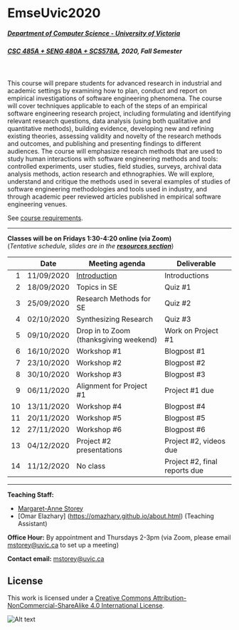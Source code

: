 # EmseUvic2020

##### [Department of Computer Science - University of Victoria](http://www.csc.uvic.ca/)
##### [CSC 485A + SENG 480A + SCS578A](https://heat.csc.uvic.ca/coview/course/2020091/CSC578A), 2020, Fall Semester
<br>

This course will prepare students for advanced research in industrial and academic settings by examining how to plan, conduct and report on empirical investigations of software engineering phenomena. The course will cover techniques applicable to each of the steps of an empirical software engineering research project, including formulating and identifying relevant research questions, data analysis (using both qualitative and quantitative methods), building evidence, developing new and refining existing theories, assessing validity and novelty of the research methods and outcomes, and publishing and presenting findings to different audiences. The course will emphasize research methods that are used to study human interactions with software engineering methods and tools: controlled experiments, user studies, field studies, surveys, archival data analysis methods, action research and ethnographies. We will explore, understand and critique the methods used in several examples of studies of software engineering methodologies and tools used in industry, and through academic peer reviewed articles published in empirical software engineering venues.​

See [course requirements](requirements.md).

---

**Classes will be on Fridays 1:30-4:20 online (via Zoom)**  
(*Tentative schedule, slides are in the [**resources section**](resources)*)


| | Date | Meeting agenda | Deliverable | 
| ---:| ---------- | -------------- | ------------- | 
| 1 | 11/09/2020 | [Introduction]()| Introductions | 
| 2 | 18/09/2020 | Topics in SE | Quiz #1 | 
| 3 | 25/09/2020 | Research Methods for SE | Quiz #2 | 
| 4 | 02/10/2020 | Synthesizing Research | Quiz #3 | 
| 5 | 09/10/2020 | Drop in to Zoom (thanksgiving weekend) | Work on Project #1 |
| 6 | 16/10/2020 | Workshop #1 | Blogpost #1 |
| 7 | 23/10/2020 | Workshop #2 | Blogpost #2 |
| 8 | 30/10/2020 | Workshop #3 | Blogpost #3 |
| 9 | 06/11/2020 | Alignment for Project #1 | Project #1 due | 
| 10 | 13/11/2020 | Workshop #4 | Blogpost #4 |
| 11 | 20/11/2020 | Workshop #5 | Blogpost #5 |
| 12 | 27/11/2020 | Workshop #6 | Blogpost #6 |
| 13 | 04/12/2020 | Project #2 presentations | Project #2, videos due | 
| 14 | 11/12/2020 | No class | Project #2, final reports due | 

---

**Teaching Staff:**

- [Margaret-Anne Storey](https://margaretannestorey.com/)
- [Omar Elazhary] (https://omazhary.github.io/about.html) (Teaching Assistant)

**Office Hour:** By appointment and Thursdays 2-3pm (via Zoom, please email [mstorey@uvic.ca](mailto:mstorey@uvic.ca) to set up a meeting) 

**Contact email:** [mstorey@uvic.ca](mailto:mstorey@uvic.ca)


## License

This work is licensed under a [Creative Commons Attribution-NonCommercial-ShareAlike 4.0 International License](http://creativecommons.org/licenses/by-nc-sa/4.0/).

![Alt text](https://i.creativecommons.org/l/by-nc-sa/4.0/88x31.png "Creative Commons Attribution-NonCommercial-ShareAlike 4.0 International License")
